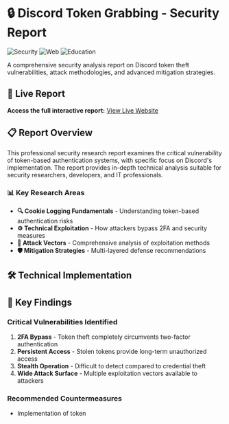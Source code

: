 # 🔒 Discord Token Grabbing - Security Report

![Security](https://img.shields.io/badge/Security-Research-blue)
![Web](https://img.shields.io/badge/Web-Application-orange)
![Education](https://img.shields.io/badge/Purpose-Educational-green)

A comprehensive security analysis report on Discord token theft vulnerabilities, attack methodologies, and advanced mitigation strategies.

## 🚀 Live Report

**Access the full interactive report:** [View Live Website](https://r4tur1.github.io/DisKenGrab-Report)

## 📋 Report Overview

This professional security research report examines the critical vulnerability of token-based authentication systems, with specific focus on Discord's implementation. The report provides in-depth technical analysis suitable for security researchers, developers, and IT professionals.

### 📊 Key Research Areas

- **🔍 Cookie Logging Fundamentals** - Understanding token-based authentication risks
- **⚙️ Technical Exploitation** - How attackers bypass 2FA and security measures
- **🎯 Attack Vectors** - Comprehensive analysis of exploitation methods
- **🛡️ Mitigation Strategies** - Multi-layered defense recommendations
## 🛠️ Technical Implementation

## 🎯 Key Findings

### Critical Vulnerabilities Identified

1. **2FA Bypass** - Token theft completely circumvents two-factor authentication
2. **Persistent Access** - Stolen tokens provide long-term unauthorized access
3. **Stealth Operation** - Difficult to detect compared to credential theft
4. **Wide Attack Surface** - Multiple exploitation vectors available to attackers

### Recommended Countermeasures

- Implementation of token
